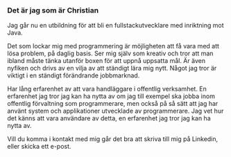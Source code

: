 ### Det är jag som är Christian 

Jag går nu en utbildning för att bli en fullstackutvecklare med inriktning mot Java. 

Det som lockar mig med programmering är möjligheten att få vara med att lösa problem, på daglig basis. Ser mig själv som kreativ och tror att man ibland måste tänka utanför boxen för att uppnå uppsatta mål. Är även nyfiken och drivs av en vilja av att ständigt lära mig nytt. Något jag tror är viktigt i en ständigt förändrande jobbmarknad. 

Har lång erfarenhet av att vara handläggare i offentlig verksamhet. En erfarenhet jag tror jag kan ha nytta av om jag till exempel ska jobba inom offentlig förvaltning som programmerare, men också på så sätt att jag har använt system och applikationer utvecklade av programmerare. Jag vet hur det känns att vara användare av detta, en erfarenhet jag tror jag kan ha nytta av.

Vill du komma i kontakt med mig går det bra att skriva till mig på Linkedin, eller skicka ett e-post. 

<!--


- 🔭 I’m currently working on ...
- 🌱 I’m currently learning ...
- 👯 I’m looking to collaborate on ...
- 🤔 I’m looking for help with ...
- 💬 Ask me about ...
- 📫 How to reach me: ...
- 😄 Pronouns: ...
- ⚡ Fun fact: ...
-->
